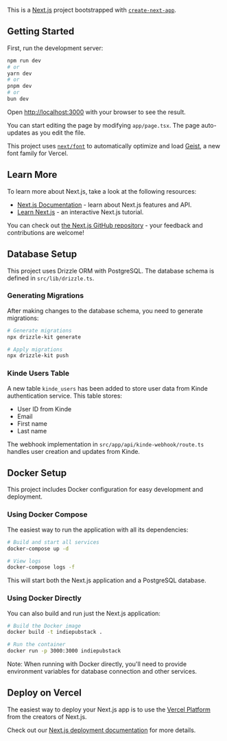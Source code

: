 This is a [Next.js](https://nextjs.org) project bootstrapped with [`create-next-app`](https://nextjs.org/docs/app/api-reference/cli/create-next-app).

## Getting Started

First, run the development server:

```bash
npm run dev
# or
yarn dev
# or
pnpm dev
# or
bun dev
```

Open [http://localhost:3000](http://localhost:3000) with your browser to see the result.

You can start editing the page by modifying `app/page.tsx`. The page auto-updates as you edit the file.

This project uses [`next/font`](https://nextjs.org/docs/app/building-your-application/optimizing/fonts) to automatically optimize and load [Geist](https://vercel.com/font), a new font family for Vercel.

## Learn More

To learn more about Next.js, take a look at the following resources:

- [Next.js Documentation](https://nextjs.org/docs) - learn about Next.js features and API.
- [Learn Next.js](https://nextjs.org/learn) - an interactive Next.js tutorial.

You can check out [the Next.js GitHub repository](https://github.com/vercel/next.js) - your feedback and contributions are welcome!

## Database Setup

This project uses Drizzle ORM with PostgreSQL. The database schema is defined in `src/lib/drizzle.ts`.

### Generating Migrations

After making changes to the database schema, you need to generate migrations:

```bash
# Generate migrations
npx drizzle-kit generate

# Apply migrations
npx drizzle-kit push
```

### Kinde Users Table

A new table `kinde_users` has been added to store user data from Kinde authentication service. This table stores:
- User ID from Kinde
- Email
- First name
- Last name

The webhook implementation in `src/app/api/kinde-webhook/route.ts` handles user creation and updates from Kinde.

## Docker Setup

This project includes Docker configuration for easy development and deployment.

### Using Docker Compose

The easiest way to run the application with all its dependencies:

```bash
# Build and start all services
docker-compose up -d

# View logs
docker-compose logs -f
```

This will start both the Next.js application and a PostgreSQL database.

### Using Docker Directly

You can also build and run just the Next.js application:

```bash
# Build the Docker image
docker build -t indiepubstack .

# Run the container
docker run -p 3000:3000 indiepubstack
```

Note: When running with Docker directly, you'll need to provide environment variables for database connection and other services.

## Deploy on Vercel

The easiest way to deploy your Next.js app is to use the [Vercel Platform](https://vercel.com/new?utm_medium=default-template&filter=next.js&utm_source=create-next-app&utm_campaign=create-next-app-readme) from the creators of Next.js.

Check out our [Next.js deployment documentation](https://nextjs.org/docs/app/building-your-application/deploying) for more details.
